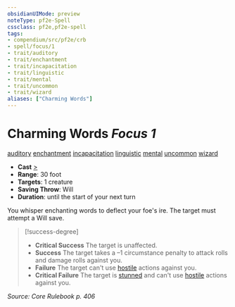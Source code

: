 ```yaml
---
obsidianUIMode: preview
noteType: pf2e-Spell
cssclass: pf2e,pf2e-spell
tags:
- compendium/src/pf2e/crb
- spell/focus/1
- trait/auditory
- trait/enchantment
- trait/incapacitation
- trait/linguistic
- trait/mental
- trait/uncommon
- trait/wizard
aliases: ["Charming Words"]
---
```

# Charming Words *Focus 1*   
[auditory](rules/traits/auditory.md "Auditory Effect Trait")  [enchantment](rules/traits/enchantment.md "Enchantment School Trait")  [incapacitation](rules/traits/incapacitation.md "Incapacitation Effect Trait")  [linguistic](rules/traits/linguistic.md "Linguistic Effect Trait")  [mental](rules/traits/mental.md "Mental Effect Trait")  [uncommon](rules/traits/uncommon.md "Uncommon Rarity Trait")  [wizard](rules/traits/wizard.md "Wizard Class Trait")  

- **Cast** [>](rules/core-rulebook/chapter-9-playing-the-game.md#Actions "Single Action") 
- **Range**: 30 foot
- **Targets**: 1 creature
- **Saving Throw**: Will
- **Duration**: until the start of your next turn

You whisper enchanting words to deflect your foe's ire. The target must attempt a Will save.

> [!success-degree] 
> - **Critical Success** The target is unaffected.
> - **Success** The target takes a –1 circumstance penalty to attack rolls and damage rolls against you.
> - **Failure** The target can't use [hostile](rules/conditions.md#Hostile) actions against you.
> - **Critical Failure** The target is [stunned](rules/conditions.md#Stunned) and can't use [hostile](rules/conditions.md#Hostile) actions against you.

*Source: Core Rulebook p. 406*